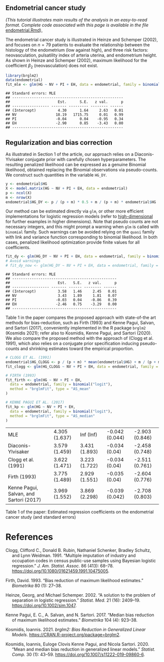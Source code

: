 ## Endometrial cancer study

*(This tutorial illustrates main results of the analysis in an
easy-to-read format. Complete code associated with this page is
available in the file*
[endometrial.Rmd](https://raw.githubusercontent.com/tommasorigon/logistic-bias-reduction/main/ENDOMETRIAL/endometrial.Rmd)),

The endometrial cancer study is illustrated in Heinze and Schemper
(2002), and focuses on *n* = 79 patients to evaluate the relationship
between the histology of the endometrium (low against high), and three
risk factors: neovasculation, pulsatility index of arteria uterina, and
endometrium height. As shown in Heinze and Schemper (2002), maximum
likelihood for the coefficient *β*<sub>2</sub> (neovasculation) does not
exist.

``` r
library(brglm2)
data(endometrial)
fit_mle <- glm(HG ~ NV + PI + EH, data = endometrial, family = binomial("logit"))
```

    ## Standard errors: MLE
    ## ---------------------------------------------------
    ##                      Est.      S.E.   z val.      p
    ## ----------------- ------- --------- -------- ------
    ## (Intercept)          4.30      1.64     2.63   0.01
    ## NV                  18.19   1715.75     0.01   0.99
    ## PI                  -0.04      0.04    -0.95   0.34
    ## EH                  -2.90      0.85    -3.43   0.00
    ## ---------------------------------------------------

## Regularization and bias correction

As illustrated in Section 1 of the article, our approach relies on a
Diaconis-Ylvisaker conjugate prior with carefully chosen
hyperparameters. The resulting penalized likelihood can be expressed as
a genuine Binomial likelihood, obtained replacing the Binomial
observations via pseudo-counts. We construct such quantities in the
variable `HG_DY`.

``` r
y <- endometrial$HG
X <- model.matrix(HG ~ NV + PI + EH, data = endometrial)
p <- ncol(X)
m <- nrow(X)
endometrial$HG_DY <- p / (p + m) * 0.5 + m / (p + m) * endometrial$HG
```

Our method can be estimated directly via `glm`, or other more efficient
implementations for logistic regression models (refer to
[high-dimensional](../TEST) for further examples in higher dimensions).
Note that pseudo counts are not necessary integers, and this might
prompt a warning when `glm` is called with `binomial` family. Such
warnings can be avoided relying on the `quasi` family with link and
variance function corresponding to binomial likelihood. In both cases,
penalized likelihood optimization provide finite values for all
coefficients.

``` r
fit_dy <- glm(HG_DY ~ NV + PI + EH, data = endometrial, family = binomial("logit"))
# Avoid warnings
# fit_dy_now <- glm(HG_DY ~ NV + PI + EH, data = endometrial, family = quasi(link = "logit",variance = "mu(1-mu)"))
```

    ## Standard errors: MLE
    ## ------------------------------------------------
    ##                      Est.   S.E.   z val.      p
    ## ----------------- ------- ------ -------- ------
    ## (Intercept)          3.58   1.46     2.45   0.01
    ## NV                   3.43   1.89     1.81   0.07
    ## PI                  -0.03   0.04    -0.86   0.39
    ## EH                  -2.46   0.75    -3.29   0.00
    ## ------------------------------------------------

Table 1 in the paper compares the proposed approach with state-of-the
art methods for bias-reduction, such as Firth (1993) and Kenne Pagui,
Salvan, and Sartori (2017), conveniently implemented in the R package
`brglm2` (Kosmidis 2021); refer also to Kosmidis, Kenne Pagui, and
Sartori (2020). We also compare the proposed method with the approach of
(Clogg et al. 1991), which also relies on a conjugate prior
specification inducing pseudo-counts and shrinking estimates toward the
empirical proportion.

``` r
# CLOGG ET AL. (1991)
endometrial$HG_CLOGG <- p / (p + m) * mean(endometrial$HG) + m / (p + m) * endometrial$HG
fit_clogg <- glm(HG_CLOGG ~ NV + PI + EH, data = endometrial, family = binomial("logit"))

# FIRTH (1993)
fit_firth <- glm(HG ~ NV + PI + EH,
  data = endometrial, family = binomial("logit"),
  method = "brglmFit", type = "AS_mean"
)

# KENNE PAGUI ET AL. (2017)
fit_kp <- glm(HG ~ NV + PI + EH,
  data = endometrial, family = binomial("logit"),
  method = "brglmFit", type = "AS_median"
)
```

|                                         |               |               |                |                |
|:----------------------------------------|:--------------|:--------------|:---------------|:---------------|
| MLE                                     | 4.305 (1.637) | Inf (Inf)     | -0.042 (0.044) | -2.903 (0.846) |
| Diaconis-Ylvisaker                      | 3.579 (1.459) | 3.431 (1.893) | -0.034 (0.04)  | -2.458 (0.748) |
| Clogg et al. (1991)                     | 3.622 (1.471) | 3.223 (1.722) | -0.034 (0.04)  | -2.511 (0.761) |
| Firth (1993)                            | 3.775 (1.489) | 2.929 (1.551) | -0.035 (0.04)  | -2.604 (0.776) |
| Kenne Pagui, Salvan, and Sartori (2017) | 3.969 (1.552) | 3.869 (2.298) | -0.039 (0.042) | -2.708 (0.803) |

Table 1 of the paper: Estimated regression coefficients on the
endometrial cancer study (and standard errors)

# References

<div id="refs" class="references csl-bib-body hanging-indent">

<div id="ref-Clogg1991" class="csl-entry">

Clogg, Clifford C., Donald B. Rubin, Nathaniel Schenker, Bradley
Schultz, and Lynn Weidman. 1991. “<span class="nocase">Multiple
imputation of industry and occupation codes in census public-use samples
using Bayesian logistic regression</span>.” *J. Am. Statist. Assoc.* 86
(413): 68–78. <https://doi.org/10.1080/01621459.1991.10475005>.

</div>

<div id="ref-Firth1993" class="csl-entry">

Firth, David. 1993. “<span class="nocase">Bias reduction of maximum
likelihood estimates</span>.” *Biometrika* 80 (1): 27–38.

</div>

<div id="ref-Heinze2002" class="csl-entry">

Heinze, Georg, and Michael Schemper. 2002. “<span class="nocase">A
solution to the problem of separation in logistic regression</span>.”
*Statist. Med.* 21 (16): 2409–19. <https://doi.org/10.1002/sim.1047>.

</div>

<div id="ref-Pagui2017" class="csl-entry">

Kenne Pagui, E. C., A. Salvan, and N. Sartori. 2017. “<span
class="nocase">Median bias reduction of maximum likelihood
estimates</span>.” *Biometrika* 104 (4): 923–38.

</div>

<div id="ref-brglm2" class="csl-entry">

Kosmidis, Ioannis. 2021. *<span class="nocase">brglm2</span>: Bias
Reduction in Generalized Linear Models*.
<https://CRAN.R-project.org/package=brglm2>.

</div>

<div id="ref-Kosmidis2020" class="csl-entry">

Kosmidis, Ioannis, Euloge Clovis Kenne Pagui, and Nicola Sartori. 2020.
“<span class="nocase">Mean and median bias reduction in generalized
linear models</span>.” *Statist. Comp.* 30 (1): 43–59.
<https://doi.org/10.1007/s11222-019-09860-6>.

</div>

</div>
